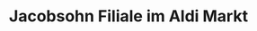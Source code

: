 ---
title: "Jacobsohn Filiale im Aldi Markt"
url: /nordhausen/jacobsohn-filiale-im-aldi-markt/
shop: Bäckerei
---